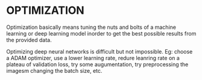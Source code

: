 OPTIMIZATION
==
Optimization basically means tuning the nuts and bolts of a machine learning or deep learning model
inorder to get the best possible results from the provided data.

Optimizing deep neural networks is difficult but not impossible. Eg: choose a ADAM optimizer, use a 
lower learning rate, redure leanring rate on a plateau of validation loss, try some augumentation, 
try preprocessing the imagesm changing the batch size, etc.
